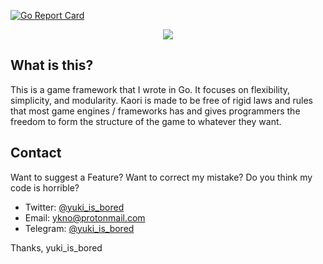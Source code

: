 [![Go Report Card](https://goreportcard.com/badge/github.com/yukiisbored/Kaori)](https://goreportcard.com/report/github.com/yukiisbored/Kaori)

<div align="center">
	<img src="https://raw.githubusercontent.com/yukiisbored/Kaori/master/assets/kaori.png">
</div>

## What is this?
This is a game framework that I wrote in Go. It focuses on flexibility, simplicity, and modularity. Kaori is made to be free of rigid laws and rules that most game engines / frameworks has and gives programmers the freedom to form the structure of the game to whatever they want.

## Contact
Want to suggest a Feature? Want to correct my mistake? Do you think my code is horrible?
* Twitter: [@yuki\_is\_bored](https://twitter.com/yuki_is_bored)
* Email: [ykno@protonmail.com](mailto:ykno@protonmail.com)
* Telegram: [@yuki\_is\_bored](https://telegram.me/yuki_is_bored)

Thanks,
yuki\_is\_bored
